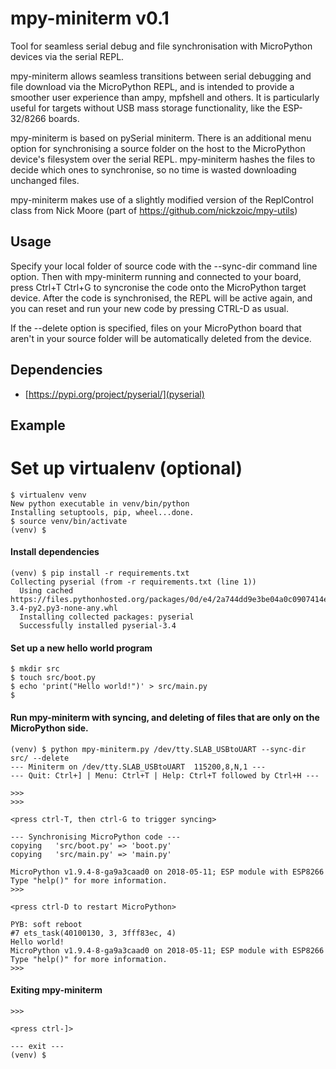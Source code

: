# mpy-miniterm v0.1

Tool for seamless serial debug and file synchronisation with MicroPython devices via the serial REPL. 

mpy-miniterm allows seamless transitions between serial debugging and file download via the MicroPython REPL, and is intended to provide a smoother user experience than ampy, mpfshell and others. It is particularly useful for targets without USB mass storage functionality, like the ESP-32/8266 boards.

mpy-miniterm is based on  pySerial miniterm. There is an additional menu option for synchronising a source folder on the host to the MicroPython device's filesystem over the serial REPL. mpy-miniterm hashes the files to decide which ones to synchronise, so no time is wasted downloading unchanged files.

mpy-miniterm makes use of a slightly modified version of the ReplControl class from Nick Moore (part of https://github.com/nickzoic/mpy-utils)

## Usage
Specify your local folder of source code with the --sync-dir command line option. Then with mpy-miniterm running and connected to your board, press Ctrl+T Ctrl+G to syncronise the code onto the MicroPython target device. After the code is synchronised, the REPL will be active again, and you can reset and run your new code by pressing CTRL-D as usual.

If the --delete option is specified, files on your MicroPython board that aren't in your source folder will be automatically deleted from the device.

## Dependencies

* [https://pypi.org/project/pyserial/](pyserial)

## Example

# Set up virtualenv (optional)
```shell
$ virtualenv venv
New python executable in venv/bin/python
Installing setuptools, pip, wheel...done.
$ source venv/bin/activate
(venv) $
```

#### Install dependencies
```shell
(venv) $ pip install -r requirements.txt
Collecting pyserial (from -r requirements.txt (line 1))
  Using cached https://files.pythonhosted.org/packages/0d/e4/2a744dd9e3be04a0c0907414e2a01a7c88bb3915cbe3c8cc06e209f59c30/pyserial-3.4-py2.py3-none-any.whl
  Installing collected packages: pyserial
  Successfully installed pyserial-3.4
```


#### Set up a new hello world program
```shell
$ mkdir src
$ touch src/boot.py
$ echo 'print("Hello world!")' > src/main.py
$
```

#### Run mpy-miniterm with syncing, and deleting of files that are only on the MicroPython side.
```shell
(venv) $ python mpy-miniterm.py /dev/tty.SLAB_USBtoUART --sync-dir src/ --delete
--- Miniterm on /dev/tty.SLAB_USBtoUART  115200,8,N,1 ---
--- Quit: Ctrl+] | Menu: Ctrl+T | Help: Ctrl+T followed by Ctrl+H ---

>>>
>>>

<press ctrl-T, then ctrl-G to trigger syncing>

--- Synchronising MicroPython code ---
copying   'src/boot.py' => 'boot.py'
copying   'src/main.py' => 'main.py'

MicroPython v1.9.4-8-ga9a3caad0 on 2018-05-11; ESP module with ESP8266
Type "help()" for more information.
>>>

<press ctrl-D to restart MicroPython>

PYB: soft reboot
#7 ets_task(40100130, 3, 3fff83ec, 4)
Hello world!
MicroPython v1.9.4-8-ga9a3caad0 on 2018-05-11; ESP module with ESP8266
Type "help()" for more information.
>>>
```

#### Exiting mpy-miniterm
```shell
>>>

<press ctrl-]>

--- exit ---
(venv) $

